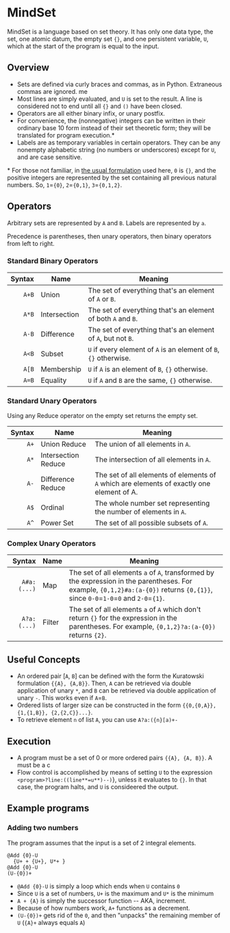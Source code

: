 # MindSet

MindSet is a language based on set theory. It has only one data type, the set, one atomic datum, the empty set `{}`, and one persistent variable, `U`, which at the start of the program is equal to the input.

## Overview

- Sets are defined via curly braces and commas, as in Python. Extraneous commas are ignored. me
- Most lines are simply evaluated, and `U` is set to the result. A line is considered not to end until all `{}` and `()` have been closed.
- Operators are all either binary infix, or unary postfix.
- For convenience, the (nonnegative) integers can be written in their ordinary base 10 form instead of their set theoretic form; they will be translated for program execution.\*
- Labels are as temporary variables in certain operators. They can be any nonempty alphabetic string (no numbers or underscores) except for `U`, and are case sensitive.

\* For those not familiar, in [the usual formulation](https://en.wikipedia.org/wiki/Set-theoretic_definition_of_natural_numbers#Definition_as_von_Neumann_ordinals) used here, `0` is `{}`, and the positive integers are represented by the set containing all previous natural numbers. So, `1`=`{0}`, `2`=`{0,1}`, `3`=`{0,1,2}`.

## Operators

Arbitrary sets are represented by `A` and `B`. Labels are represented by `a`.

Precedence is parentheses, then unary operators, then binary operators from left to right.

### Standard Binary Operators

| Syntax      |     Name            | Meaning |
| ----------: | ------------------- | ------- |
| `A+B`       | Union               | The set of everything that's an element of `A` or `B`. |
| `A*B`       | Intersection        | The set of everything that's an element of both `A` and `B`. |
| `A-B`       | Difference          | The set of everything that's an element of `A`, but not `B`. |
| `A<B`       | Subset              | `U` if every element of `A` is an element of `B`, `{}` otherwise. |
| `A[B`       | Membership          | `U` if `A` is an element of `B`, `{}` otherwise. |
| `A=B`       | Equality            | `U` if `A` and `B` are the same, `{}` otherwise. |

### Standard Unary Operators

Using any Reduce operator on the empty set returns the empty set.

| Syntax      |     Name            | Meaning |
| ----------: | ------------------- | ------- |
| `A+`        | Union Reduce        | The union of all elements in `A`. |
| `A*`        | Intersection Reduce | The intersection of all elements in `A`. |
| `A-`        | Difference Reduce   | The set of all elements of elements of `A` which are elements of exactly one element of A. |
| `A$`        | Ordinal             | The whole number set representing the number of elements in `A`. |
| `A^`        | Power Set           | The set of all possible subsets of `A`. |

### Complex Unary Operators

| Syntax      |     Name            | Meaning |
| ----------: | ------------------- | ------- |
| `A#a:(...)` | Map                 | The set of all elements `a` of `A`, transformed by the expression in the parentheses. For example, `{0,1,2}#a:(a-{0})` returns `{0,{1}}`, since `0-0`=`1-0`=`0` and `2-0`=`{1}`. |
| `A?a:(...)` | Filter              | The set of all elements `a` of `A` which don't return `{}` for the expression in the parentheses. For example, `{0,1,2}?a:(a-{0})` returns `{2}`. |

## Useful Concepts

- An ordered pair [`A`, `B`] can be defined with the form the Kuratowski formulation `{{A}, {A,B}}`. Then, `A` can be retrieved via double application of unary `*`, and `B` can be retrieved via double application of unary `-`. This works even if `A`=`B`.
- Ordered lists of larger size can be constructed in the form `{{0,{0,A}}, {1,{1,B}}, {2,{2,C}}...}`.
- To retrieve element `n` of list `A`, you can use `A?a:({n}[a)+-`

## Execution

- A program must be a set of 0 or more ordered pairs `{{A}, {A, B}}`. A must be a c
- Flow control is accomplished by means of setting `U` to the expression `<program>?line:((line**=u**)--)`}, unless it evaluates to `{}`. In that case, the program halts, and `U` is consideered the output.

## Example programs

### Adding two numbers

The program assumes that the input is a set of 2 integral elements.

```
@Add {0}-U
  {U+ + {U+}, U*+ }
@Add {0}-U
(U-{0})+
```

- `@Add {0}-U` is simply a loop which ends when `U` contains `0`
- Since `U` is a set of numbers, `U+` is the maximum and `U*` is the minimum
- `A + {A}` is simply the successor function -- AKA, increment.
- Because of how numbers work, `A+` functions as a decrement.
- `(U-{0})+` gets rid of the `0`, and then "unpacks" the remaining member of `U` (`{A}+` always equals `A`)
